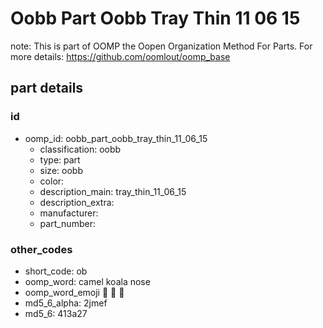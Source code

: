 # Oobb Part Oobb Tray Thin 11 06 15  

note: This is part of OOMP the Oopen Organization Method For Parts. For more details: https://github.com/oomlout/oomp_base

##  part details





### id
* oomp_id: oobb_part_oobb_tray_thin_11_06_15
  * classification: oobb
  * type: part
  * size: oobb
  * color: 
  * description_main: tray_thin_11_06_15
  * description_extra: 
  * manufacturer: 
  * part_number: 

### other_codes
* short_code: ob
* oomp_word: camel koala nose
* oomp_word_emoji :camel: :koala: :nose:
* md5_6_alpha: 2jmef
* md5_6: 413a27